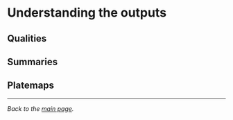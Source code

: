 # Understanding the outputs
## Qualities

## Summaries

## Platemaps

---

*Back to the [main page](../index.md).*